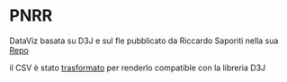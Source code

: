 # PNRR

DataViz basata su D3J e sul fle pubblicato da Riccardo Saporiti nella sua [Repo](https://github.com/sapomnia/Piano-nazionale-di-ripartenza-e-resilienza)

il CSV è stato [trasformato](https://docs.google.com/spreadsheets/d/e/2PACX-1vSjMFew4pG83xZSPKbktSZj47GaBLY1PAFqNvT3RjBod82OWH2bgeJtSN4Rutf_c5SoUpYtsIePw3al/pub?gid=44335948&single=true&output=csv) per renderlo compatible con la libreria D3J

